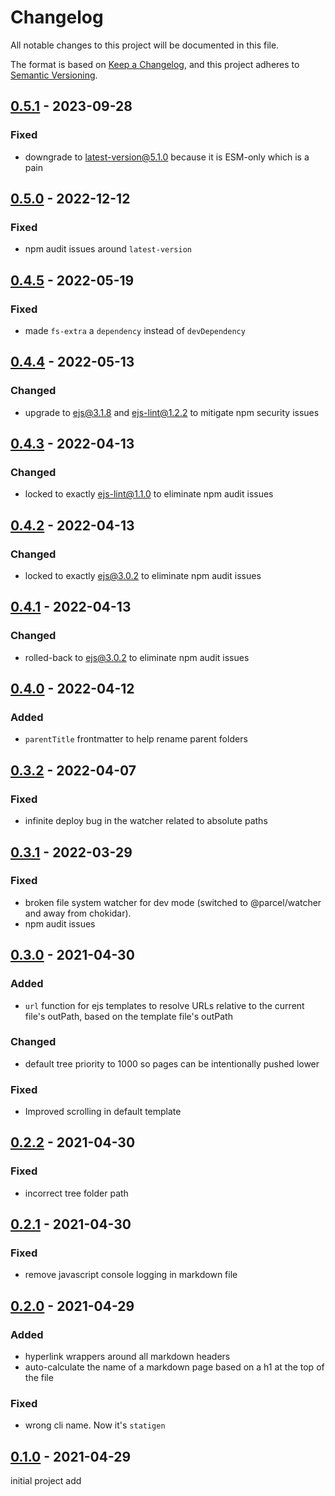 # Changelog
All notable changes to this project will be documented in this file.

The format is based on [Keep a Changelog](https://keepachangelog.com/en/1.0.0/),
and this project adheres to [Semantic Versioning](https://semver.org/spec/v2.0.0.html).



## [0.5.1](https://github.com/twitchbronbron/statigen/compare/v0.5.0...v0.5.1) - 2023-09-28
### Fixed
 - downgrade to latest-version@5.1.0 because it is ESM-only which is a pain



## [0.5.0](https://github.com/twitchbronbron/statigen/compare/v0.4.5...v0.5.0) - 2022-12-12
### Fixed
 - npm audit issues around `latest-version`



## [0.4.5](https://github.com/twitchbronbron/statigen/compare/v0.4.4...v0.4.5) - 2022-05-19
### Fixed
 - made `fs-extra` a `dependency` instead of `devDependency`



## [0.4.4](https://github.com/twitchbronbron/statigen/compare/v0.4.3...v0.4.4) - 2022-05-13
### Changed
 - upgrade to ejs@3.1.8 and ejs-lint@1.2.2 to mitigate npm security issues



## [0.4.3](https://github.com/twitchbronbron/statigen/compare/v0.4.2...v0.4.3) - 2022-04-13
### Changed
 - locked to exactly ejs-lint@1.1.0 to eliminate npm audit issues



## [0.4.2](https://github.com/twitchbronbron/statigen/compare/v0.4.1...v0.4.2) - 2022-04-13
### Changed
 - locked to exactly ejs@3.0.2 to eliminate npm audit issues



## [0.4.1](https://github.com/twitchbronbron/statigen/compare/v0.4.0...v0.4.1) - 2022-04-13
### Changed
 - rolled-back to ejs@3.0.2 to eliminate npm audit issues



## [0.4.0](https://github.com/twitchbronbron/statigen/compare/v0.3.2...v0.4.0) - 2022-04-12
### Added
 - `parentTitle` frontmatter to help rename parent folders



## [0.3.2](https://github.com/twitchbronbron/statigen/compare/v0.3.1...v0.3.2) - 2022-04-07
### Fixed
 - infinite deploy bug in the watcher related to absolute paths



## [0.3.1](https://github.com/twitchbronbron/statigen/compare/v0.3.0...v0.3.1) - 2022-03-29
### Fixed
 - broken file system watcher for dev mode (switched to @parcel/watcher and away from chokidar).
 - npm audit issues



## [0.3.0](https://github.com/twitchbronbron/statigen/compare/v0.2.2...v0.3.0) - 2021-04-30
### Added
 - `url` function for ejs templates to resolve URLs relative to the current file's outPath, based on the template file's outPath
### Changed
 - default tree priority to 1000 so pages can be intentionally pushed lower
### Fixed
 - Improved scrolling in default template



## [0.2.2](https://github.com/twitchbronbron/statigen/compare/v0.2.1...v0.2.2) - 2021-04-30
### Fixed
 - incorrect tree folder path



## [0.2.1](https://github.com/twitchbronbron/statigen/compare/v0.2.0...v0.2.1) - 2021-04-30
### Fixed
 - remove javascript console logging in markdown file



## [0.2.0](https://github.com/twitchbronbron/statigen/compare/v0.1.0...v0.2.0) - 2021-04-29
### Added
 - hyperlink wrappers around all markdown headers
 - auto-calculate the name of a markdown page based on a h1 at the top of the file
### Fixed
 - wrong cli name. Now it's `statigen`



## [0.1.0](https://github.com/twitchbronbron/statigen/compare/f9cf20f9251513278d39e0353d6682a28af6f26c...v0.1.0) - 2021-04-29
initial project add
